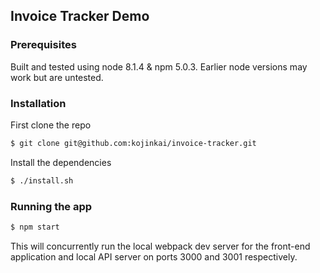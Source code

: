 ## Invoice Tracker Demo

### Prerequisites
Built and tested using node 8.1.4 & npm 5.0.3. Earlier node versions may work but are untested.

### Installation

First clone the repo

```bash
$ git clone git@github.com:kojinkai/invoice-tracker.git
```

Install the dependencies

```bash
$ ./install.sh
```

### Running the app

```bash
$ npm start
```

This will concurrently run the local webpack dev server for the front-end application and local API server on ports 3000 and 3001 respectively.